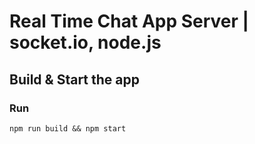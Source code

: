 # Real Time Chat App Server | socket.io, node.js

## Build & Start the app

### Run
```shell
npm run build && npm start
```
